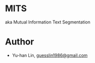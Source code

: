 MITS
====

aka Mutual Information Text Segmentation


Author
======

* Yu-han Lin, guesslin1986@gmail.com
